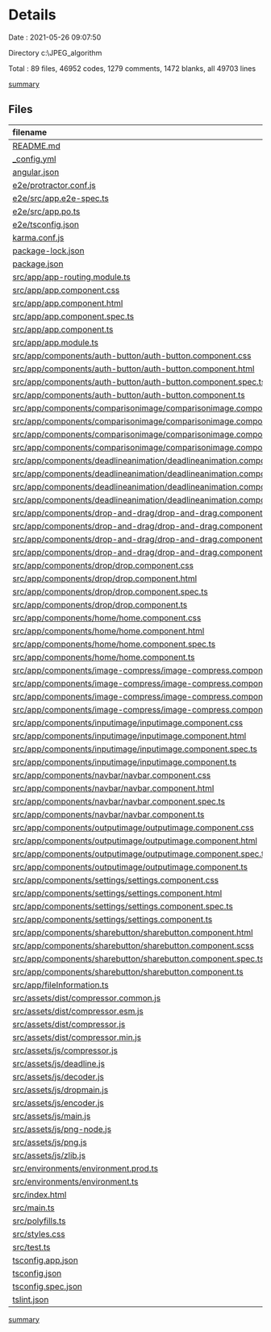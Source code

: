 # Details

Date : 2021-05-26 09:07:50

Directory c:\JPEG_algorithm

Total : 89 files,  46952 codes, 1279 comments, 1472 blanks, all 49703 lines

[summary](results.md)

## Files
| filename | language | code | comment | blank | total |
| :--- | :--- | ---: | ---: | ---: | ---: |
| [README.md](/README.md) | Markdown | 14 | 0 | 14 | 28 |
| [_config.yml](/_config.yml) | YAML | 1 | 0 | 0 | 1 |
| [angular.json](/angular.json) | JSON | 128 | 24 | 0 | 152 |
| [e2e/protractor.conf.js](/e2e/protractor.conf.js) | JavaScript | 29 | 6 | 2 | 37 |
| [e2e/src/app.e2e-spec.ts](/e2e/src/app.e2e-spec.ts) | TypeScript | 18 | 1 | 5 | 24 |
| [e2e/src/app.po.ts](/e2e/src/app.po.ts) | TypeScript | 9 | 0 | 3 | 12 |
| [e2e/tsconfig.json](/e2e/tsconfig.json) | JSON | 12 | 1 | 1 | 14 |
| [karma.conf.js](/karma.conf.js) | JavaScript | 37 | 6 | 2 | 45 |
| [package-lock.json](/package-lock.json) | JSON | 20,738 | 0 | 1 | 20,739 |
| [package.json](/package.json) | JSON | 67 | 0 | 1 | 68 |
| [src/app/app-routing.module.ts](/src/app/app-routing.module.ts) | TypeScript | 11 | 0 | 5 | 16 |
| [src/app/app.component.css](/src/app/app.component.css) | CSS | 7 | 1 | 0 | 8 |
| [src/app/app.component.html](/src/app/app.component.html) | HTML | 12 | 3 | 12 | 27 |
| [src/app/app.component.spec.ts](/src/app/app.component.spec.ts) | TypeScript | 31 | 0 | 5 | 36 |
| [src/app/app.component.ts](/src/app/app.component.ts) | TypeScript | 10 | 0 | 11 | 21 |
| [src/app/app.module.ts](/src/app/app.module.ts) | TypeScript | 57 | 1 | 10 | 68 |
| [src/app/components/auth-button/auth-button.component.css](/src/app/components/auth-button/auth-button.component.css) | CSS | 0 | 0 | 1 | 1 |
| [src/app/components/auth-button/auth-button.component.html](/src/app/components/auth-button/auth-button.component.html) | HTML | 12 | 0 | 2 | 14 |
| [src/app/components/auth-button/auth-button.component.spec.ts](/src/app/components/auth-button/auth-button.component.spec.ts) | TypeScript | 20 | 0 | 6 | 26 |
| [src/app/components/auth-button/auth-button.component.ts](/src/app/components/auth-button/auth-button.component.ts) | TypeScript | 15 | 0 | 10 | 25 |
| [src/app/components/comparisonimage/comparisonimage.component.css](/src/app/components/comparisonimage/comparisonimage.component.css) | CSS | 20 | 0 | 4 | 24 |
| [src/app/components/comparisonimage/comparisonimage.component.html](/src/app/components/comparisonimage/comparisonimage.component.html) | HTML | 28 | 0 | 1 | 29 |
| [src/app/components/comparisonimage/comparisonimage.component.spec.ts](/src/app/components/comparisonimage/comparisonimage.component.spec.ts) | TypeScript | 20 | 0 | 6 | 26 |
| [src/app/components/comparisonimage/comparisonimage.component.ts](/src/app/components/comparisonimage/comparisonimage.component.ts) | TypeScript | 11 | 0 | 5 | 16 |
| [src/app/components/deadlineanimation/deadlineanimation.component.css](/src/app/components/deadlineanimation/deadlineanimation.component.css) | CSS | 244 | 22 | 58 | 324 |
| [src/app/components/deadlineanimation/deadlineanimation.component.html](/src/app/components/deadlineanimation/deadlineanimation.component.html) | HTML | 144 | 0 | 5 | 149 |
| [src/app/components/deadlineanimation/deadlineanimation.component.spec.ts](/src/app/components/deadlineanimation/deadlineanimation.component.spec.ts) | TypeScript | 20 | 0 | 6 | 26 |
| [src/app/components/deadlineanimation/deadlineanimation.component.ts](/src/app/components/deadlineanimation/deadlineanimation.component.ts) | TypeScript | 13 | 0 | 7 | 20 |
| [src/app/components/drop-and-drag/drop-and-drag.component.css](/src/app/components/drop-and-drag/drop-and-drag.component.css) | CSS | 43 | 0 | 5 | 48 |
| [src/app/components/drop-and-drag/drop-and-drag.component.html](/src/app/components/drop-and-drag/drop-and-drag.component.html) | HTML | 15 | 0 | 1 | 16 |
| [src/app/components/drop-and-drag/drop-and-drag.component.spec.ts](/src/app/components/drop-and-drag/drop-and-drag.component.spec.ts) | TypeScript | 20 | 0 | 6 | 26 |
| [src/app/components/drop-and-drag/drop-and-drag.component.ts](/src/app/components/drop-and-drag/drop-and-drag.component.ts) | TypeScript | 13 | 0 | 7 | 20 |
| [src/app/components/drop/drop.component.css](/src/app/components/drop/drop.component.css) | CSS | 63 | 0 | 14 | 77 |
| [src/app/components/drop/drop.component.html](/src/app/components/drop/drop.component.html) | HTML | 159 | 2 | 7 | 168 |
| [src/app/components/drop/drop.component.spec.ts](/src/app/components/drop/drop.component.spec.ts) | TypeScript | 20 | 0 | 6 | 26 |
| [src/app/components/drop/drop.component.ts](/src/app/components/drop/drop.component.ts) | TypeScript | 94 | 9 | 15 | 118 |
| [src/app/components/home/home.component.css](/src/app/components/home/home.component.css) | CSS | 9,016 | 7 | 3 | 9,026 |
| [src/app/components/home/home.component.html](/src/app/components/home/home.component.html) | HTML | 16 | 3 | 3 | 22 |
| [src/app/components/home/home.component.spec.ts](/src/app/components/home/home.component.spec.ts) | TypeScript | 20 | 0 | 6 | 26 |
| [src/app/components/home/home.component.ts](/src/app/components/home/home.component.ts) | TypeScript | 17 | 1 | 11 | 29 |
| [src/app/components/image-compress/image-compress.component.css](/src/app/components/image-compress/image-compress.component.css) | CSS | 0 | 0 | 1 | 1 |
| [src/app/components/image-compress/image-compress.component.html](/src/app/components/image-compress/image-compress.component.html) | HTML | 0 | 5 | 0 | 5 |
| [src/app/components/image-compress/image-compress.component.spec.ts](/src/app/components/image-compress/image-compress.component.spec.ts) | TypeScript | 20 | 0 | 6 | 26 |
| [src/app/components/image-compress/image-compress.component.ts](/src/app/components/image-compress/image-compress.component.ts) | TypeScript | 64 | 3 | 5 | 72 |
| [src/app/components/inputimage/inputimage.component.css](/src/app/components/inputimage/inputimage.component.css) | CSS | 0 | 0 | 1 | 1 |
| [src/app/components/inputimage/inputimage.component.html](/src/app/components/inputimage/inputimage.component.html) | HTML | 55 | 1 | 0 | 56 |
| [src/app/components/inputimage/inputimage.component.spec.ts](/src/app/components/inputimage/inputimage.component.spec.ts) | TypeScript | 20 | 0 | 6 | 26 |
| [src/app/components/inputimage/inputimage.component.ts](/src/app/components/inputimage/inputimage.component.ts) | TypeScript | 31 | 1 | 14 | 46 |
| [src/app/components/navbar/navbar.component.css](/src/app/components/navbar/navbar.component.css) | CSS | 0 | 0 | 1 | 1 |
| [src/app/components/navbar/navbar.component.html](/src/app/components/navbar/navbar.component.html) | HTML | 54 | 2 | 2 | 58 |
| [src/app/components/navbar/navbar.component.spec.ts](/src/app/components/navbar/navbar.component.spec.ts) | TypeScript | 20 | 0 | 6 | 26 |
| [src/app/components/navbar/navbar.component.ts](/src/app/components/navbar/navbar.component.ts) | TypeScript | 11 | 0 | 5 | 16 |
| [src/app/components/outputimage/outputimage.component.css](/src/app/components/outputimage/outputimage.component.css) | CSS | 0 | 0 | 1 | 1 |
| [src/app/components/outputimage/outputimage.component.html](/src/app/components/outputimage/outputimage.component.html) | HTML | 63 | 1 | 1 | 65 |
| [src/app/components/outputimage/outputimage.component.spec.ts](/src/app/components/outputimage/outputimage.component.spec.ts) | TypeScript | 20 | 0 | 6 | 26 |
| [src/app/components/outputimage/outputimage.component.ts](/src/app/components/outputimage/outputimage.component.ts) | TypeScript | 34 | 2 | 12 | 48 |
| [src/app/components/settings/settings.component.css](/src/app/components/settings/settings.component.css) | CSS | 9,016 | 1 | 3 | 9,020 |
| [src/app/components/settings/settings.component.html](/src/app/components/settings/settings.component.html) | HTML | 155 | 0 | 1 | 156 |
| [src/app/components/settings/settings.component.spec.ts](/src/app/components/settings/settings.component.spec.ts) | TypeScript | 20 | 0 | 6 | 26 |
| [src/app/components/settings/settings.component.ts](/src/app/components/settings/settings.component.ts) | TypeScript | 11 | 0 | 5 | 16 |
| [src/app/components/sharebutton/sharebutton.component.html](/src/app/components/sharebutton/sharebutton.component.html) | HTML | 21 | 0 | 0 | 21 |
| [src/app/components/sharebutton/sharebutton.component.scss](/src/app/components/sharebutton/sharebutton.component.scss) | SCSS | 101 | 0 | 3 | 104 |
| [src/app/components/sharebutton/sharebutton.component.spec.ts](/src/app/components/sharebutton/sharebutton.component.spec.ts) | TypeScript | 20 | 0 | 6 | 26 |
| [src/app/components/sharebutton/sharebutton.component.ts](/src/app/components/sharebutton/sharebutton.component.ts) | TypeScript | 11 | 0 | 5 | 16 |
| [src/app/fileInformation.ts](/src/app/fileInformation.ts) | TypeScript | 8 | 0 | 1 | 9 |
| [src/assets/dist/compressor.common.js](/src/assets/dist/compressor.common.js) | JavaScript | 629 | 184 | 154 | 967 |
| [src/assets/dist/compressor.esm.js](/src/assets/dist/compressor.esm.js) | JavaScript | 628 | 184 | 153 | 965 |
| [src/assets/dist/compressor.js](/src/assets/dist/compressor.js) | JavaScript | 634 | 184 | 155 | 973 |
| [src/assets/dist/compressor.min.js](/src/assets/dist/compressor.min.js) | JavaScript | 1 | 9 | 0 | 10 |
| [src/assets/js/compressor.js](/src/assets/js/compressor.js) | JavaScript | 635 | 175 | 154 | 964 |
| [src/assets/js/deadline.js](/src/assets/js/deadline.js) | JavaScript | 61 | 13 | 24 | 98 |
| [src/assets/js/decoder.js](/src/assets/js/decoder.js) | JavaScript | 1,041 | 78 | 88 | 1,207 |
| [src/assets/js/dropmain.js](/src/assets/js/dropmain.js) | JavaScript | 131 | 35 | 40 | 206 |
| [src/assets/js/encoder.js](/src/assets/js/encoder.js) | JavaScript | 733 | 108 | 130 | 971 |
| [src/assets/js/main.js](/src/assets/js/main.js) | JavaScript | 80 | 0 | 15 | 95 |
| [src/assets/js/png-node.js](/src/assets/js/png-node.js) | JavaScript | 313 | 43 | 47 | 403 |
| [src/assets/js/png.js](/src/assets/js/png.js) | JavaScript | 440 | 48 | 73 | 561 |
| [src/assets/js/zlib.js](/src/assets/js/zlib.js) | JavaScript | 383 | 39 | 42 | 464 |
| [src/environments/environment.prod.ts](/src/environments/environment.prod.ts) | TypeScript | 3 | 0 | 2 | 5 |
| [src/environments/environment.ts](/src/environments/environment.ts) | TypeScript | 6 | 11 | 6 | 23 |
| [src/index.html](/src/index.html) | HTML | 13 | 0 | 2 | 15 |
| [src/main.ts](/src/main.ts) | TypeScript | 11 | 0 | 6 | 17 |
| [src/polyfills.ts](/src/polyfills.ts) | TypeScript | 1 | 57 | 8 | 66 |
| [src/styles.css](/src/styles.css) | CSS | 0 | 1 | 1 | 2 |
| [src/test.ts](/src/test.ts) | TypeScript | 18 | 4 | 4 | 26 |
| [tsconfig.app.json](/tsconfig.app.json) | JSON | 14 | 1 | 1 | 16 |
| [tsconfig.json](/tsconfig.json) | JSON | 29 | 1 | 1 | 31 |
| [tsconfig.spec.json](/tsconfig.spec.json) | JSON | 17 | 1 | 1 | 19 |
| [tslint.json](/tslint.json) | JSON | 152 | 0 | 1 | 153 |

[summary](results.md)